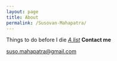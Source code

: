```yaml
---
layout: page
title: About
permalink: /Susovan-Mahapatra/
---
```

Things to do before I die <i>[A list](https://whysosuso.com/Susovan-Mahapatra-bucket-list/)</i>
<b>Contact me</b>

[suso.mahapatra@gmail.com](mailto:suso.mahapatra@gmail.com)
